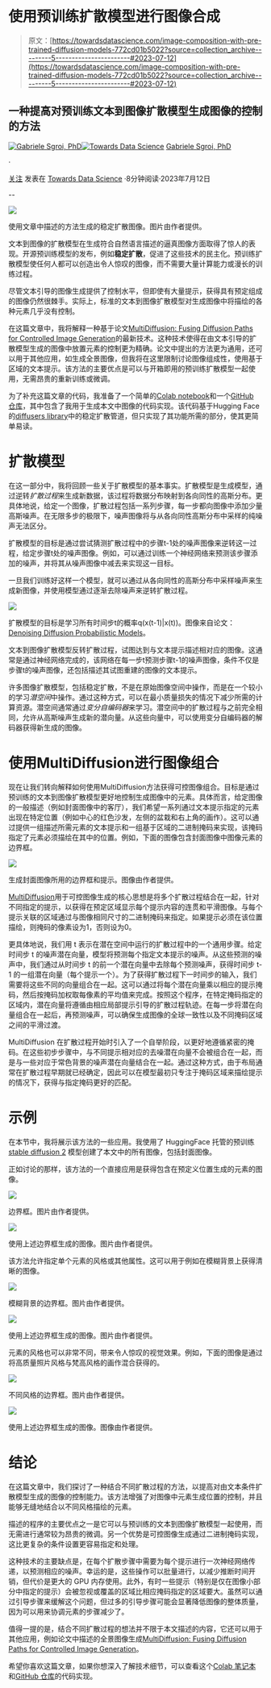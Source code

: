 # 使用预训练扩散模型进行图像合成

> 原文：[https://towardsdatascience.com/image-composition-with-pre-trained-diffusion-models-772cd01b5022?source=collection_archive---------5-----------------------#2023-07-12](https://towardsdatascience.com/image-composition-with-pre-trained-diffusion-models-772cd01b5022?source=collection_archive---------5-----------------------#2023-07-12)

## 一种提高对预训练文本到图像扩散模型生成图像的控制的方法

[](https://medium.com/@gabrielesgroi94?source=post_page-----772cd01b5022--------------------------------)[![Gabriele Sgroi, PhD](../Images/b81978d35e6238d160457de2affc2b0e.png)](https://medium.com/@gabrielesgroi94?source=post_page-----772cd01b5022--------------------------------)[](https://towardsdatascience.com/?source=post_page-----772cd01b5022--------------------------------)[![Towards Data Science](../Images/a6ff2676ffcc0c7aad8aaf1d79379785.png)](https://towardsdatascience.com/?source=post_page-----772cd01b5022--------------------------------) [Gabriele Sgroi, PhD](https://medium.com/@gabrielesgroi94?source=post_page-----772cd01b5022--------------------------------)

·

[关注](https://medium.com/m/signin?actionUrl=https%3A%2F%2Fmedium.com%2F_%2Fsubscribe%2Fuser%2F97ea0c34751b&operation=register&redirect=https%3A%2F%2Ftowardsdatascience.com%2Fimage-composition-with-pre-trained-diffusion-models-772cd01b5022&user=Gabriele+Sgroi%2C+PhD&userId=97ea0c34751b&source=post_page-97ea0c34751b----772cd01b5022---------------------post_header-----------) 发表在 [Towards Data Science](https://towardsdatascience.com/?source=post_page-----772cd01b5022--------------------------------) ·8分钟阅读·2023年7月12日[](https://medium.com/m/signin?actionUrl=https%3A%2F%2Fmedium.com%2F_%2Fvote%2Ftowards-data-science%2F772cd01b5022&operation=register&redirect=https%3A%2F%2Ftowardsdatascience.com%2Fimage-composition-with-pre-trained-diffusion-models-772cd01b5022&user=Gabriele+Sgroi%2C+PhD&userId=97ea0c34751b&source=-----772cd01b5022---------------------clap_footer-----------)

--

[](https://medium.com/m/signin?actionUrl=https%3A%2F%2Fmedium.com%2F_%2Fbookmark%2Fp%2F772cd01b5022&operation=register&redirect=https%3A%2F%2Ftowardsdatascience.com%2Fimage-composition-with-pre-trained-diffusion-models-772cd01b5022&source=-----772cd01b5022---------------------bookmark_footer-----------)![](../Images/022b88492b43e8b995f3e5257036c4b7.png)

使用文章中描述的方法生成的稳定扩散图像。图片由作者提供。

文本到图像的扩散模型在生成符合自然语言描述的逼真图像方面取得了惊人的表现。开源预训练模型的发布，例如**稳定扩散**，促进了这些技术的民主化。预训练扩散模型使任何人都可以创造出令人惊叹的图像，而不需要大量计算能力或漫长的训练过程。

尽管文本引导的图像生成提供了控制水平，但即使有大量提示，获得具有预定组成的图像仍然很棘手。实际上，标准的文本到图像扩散模型对生成图像中将描绘的各种元素几乎没有控制。

在这篇文章中，我将解释一种基于论文[MultiDiffusion: Fusing Diffusion Paths for Controlled Image Generation](https://arxiv.org/abs/2302.08113)的最新技术。这种技术使得在由文本引导的扩散模型生成的图像中放置元素的控制更为精确。论文中提出的方法更为通用，还可以用于其他应用，如生成全景图像，但我将在这里限制讨论图像组成性，使用基于区域的文本提示。该方法的主要优点是可以与开箱即用的预训练扩散模型一起使用，无需昂贵的重新训练或微调。

为了补充这篇文章的代码，我准备了一个简单的[Colab notebook](https://colab.research.google.com/drive/1MzzGN5FJNqlJESuO5FigYC8eoOfwzplO?usp=sharing)和一个[GitHub 仓库](https://github.com/GabrieleSgroi/image_composition_diffusion)，其中包含了我用于生成本文中图像的代码实现。该代码基于Hugging Face的[diffusers library](https://github.com/huggingface/diffusers)中的稳定扩散管道，但只实现了其功能所需的部分，使其更简单易读。

# 扩散模型

在这一部分中，我将回顾一些关于扩散模型的基本事实。扩散模型是生成模型，通过逆转*扩散过程*来生成新数据，该过程将数据分布映射到各向同性的高斯分布。更具体地说，给定一个图像，扩散过程包括一系列步骤，每一步都向图像中添加少量高斯噪声。在无限多步的极限下，噪声图像将与从各向同性高斯分布中采样的纯噪声无法区分。

扩散模型的目标是通过尝试猜测扩散过程中的步骤t-1处的噪声图像来逆转这一过程，给定步骤t处的噪声图像。例如，可以通过训练一个神经网络来预测该步骤添加的噪声，并将其从噪声图像中减去来实现这一目标。

一旦我们训练好这样一个模型，就可以通过从各向同性的高斯分布中采样噪声来生成新图像，并使用模型通过逐渐去除噪声来逆转扩散过程。

![](../Images/81377b92a5540eae4d6882362fb7b5b8.png)

扩散模型的目标是学习所有时间步t的概率q(x(t-1)|x(t))。图像来自论文：[Denoising Diffusion Probabilistic Models](https://arxiv.org/abs/2006.11239)。

文本到图像扩散模型反转扩散过程，试图达到与文本提示描述相对应的图像。这通常是通过神经网络完成的，该网络在每一步t预测步骤t-1的噪声图像，条件不仅是步骤t的噪声图像，还包括描述其试图重建的图像的文本提示。

许多图像扩散模型，包括稳定扩散，不是在原始图像空间中操作，而是在一个较小的学习*潜空间*中操作。通过这种方式，可以在最小质量损失的情况下减少所需的计算资源。潜空间通常通过*变分自编码器*来学习。潜空间中的扩散过程与之前完全相同，允许从高斯噪声生成新的潜向量。从这些向量中，可以使用变分自编码器的解码器获得新生成的图像。

# 使用MultiDiffusion进行图像组合

现在让我们转向解释如何使用MultiDiffusion方法获得可控图像组合。目标是通过预训练的文本到图像扩散模型更好地控制生成图像中的元素。具体而言，给定图像的一般描述（例如封面图像中的客厅），我们希望一系列通过文本提示指定的元素出现在特定位置（例如中心的红色沙发，左侧的盆栽和右上角的画作）。这可以通过提供一组描述所需元素的文本提示和一组基于区域的二进制掩码来实现，该掩码指定了元素必须描绘在其中的位置。例如，下面的图像包含封面图像中图像元素的边界框。

![](../Images/003bdec98e7dbab19c0ae90f0507de8a.png)

生成封面图像所用的边界框和提示。图像由作者提供。

[MultiDiffusion](https://arxiv.org/pdf/2302.08113.pdf)用于可控图像生成的核心思想是将多个扩散过程结合在一起，针对不同指定的提示，以获得在预定区域显示每个提示内容的连贯和平滑图像。与每个提示关联的区域通过与图像相同尺寸的二进制掩码来指定。如果提示必须在该位置描绘，则掩码的像素设为1，否则设为0。

更具体地说，我们用 t 表示在潜在空间中运行的扩散过程中的一个通用步骤。给定时间步 t 的噪声潜在向量，模型将预测每个指定文本提示的噪声。从这些预测的噪声中，我们通过从时间步 t 的前一个潜在向量中去除每个预测噪声，获得时间步 t-1 的一组潜在向量（每个提示一个）。为了获得扩散过程下一时间步的输入，我们需要将这些不同的向量组合在一起。这可以通过将每个潜在向量乘以相应的提示掩码，然后按掩码加权取每像素的平均值来完成。按照这个程序，在特定掩码指定的区域内，潜在向量将遵循由相应局部提示引导的扩散过程轨迹。在每一步将潜在向量组合在一起后，再预测噪声，可以确保生成图像的全球一致性以及不同掩码区域之间的平滑过渡。

MultiDiffusion 在扩散过程开始时引入了一个自举阶段，以更好地遵循紧密的掩码。在这些初步步骤中，与不同提示相对应的去噪潜在向量不会被组合在一起，而是与一些对应于常色背景的噪声潜在向量结合在一起。通过这种方式，由于布局通常在扩散过程早期就已经确定，因此可以在模型最初只专注于掩码区域来描绘提示的情况下，获得与指定掩码更好的匹配。

# 示例

在本节中，我将展示该方法的一些应用。我使用了 HuggingFace 托管的预训练 [stable diffusion 2](https://huggingface.co/stabilityai/stable-diffusion-2-base) 模型创建了本文中的所有图像，包括封面图像。

正如讨论的那样，该方法的一个直接应用是获得包含在预定义位置生成的元素的图像。

![](../Images/20bcbe3ee87f7a87ef4e43c84398850d.png)

边界框。图片由作者提供。

![](../Images/f40fb0daa699be8183ae53738f0d82aa.png)

使用上述边界框生成的图像。图片由作者提供。

该方法允许指定单个元素的风格或其他属性。这可以用于例如在模糊背景上获得清晰的图像。

![](../Images/ddb90fb6c46ce9eec3133573f24f925c.png)

模糊背景的边界框。图片由作者提供。

![](../Images/8f62fd8e609d28ec050ec2769707fe37.png)

使用上述边界框生成的图像。图片由作者提供。

元素的风格也可以非常不同，带来令人惊叹的视觉效果。例如，下面的图像是通过将高质量照片风格与梵高风格的画作混合获得的。

![](../Images/a13d4eeebd0571dde218bab7a5def55c.png)

不同风格的边界框。图片由作者提供。

![](../Images/faeca8db03b1e36a378c310ddb15e22b.png)

使用上述边界框生成的图像。图像由作者提供。

# 结论

在这篇文章中，我们探讨了一种结合不同扩散过程的方法，以提高对由文本条件扩散模型生成的图像的控制能力。该方法增强了对图像中元素生成位置的控制，并且能够无缝地结合以不同风格描绘的元素。

描述的程序的主要优点之一是它可以与预训练的文本到图像扩散模型一起使用，而无需进行通常较为昂贵的微调。另一个优势是可控图像生成通过二进制掩码实现，这比更复杂的条件设置更容易指定和处理。

这种技术的主要缺点是，在每个扩散步骤中需要为每个提示进行一次神经网络传递，以预测相应的噪声。幸运的是，这些操作可以批量进行，以减少推断时间开销，但代价是更大的 GPU 内存使用。此外，有时一些提示（特别是仅在图像小部分中指定的提示）会被忽视或覆盖的区域比相应掩码指定的区域要大。虽然可以通过引导步骤来缓解这个问题，但过多的引导步骤可能会显著降低图像的整体质量，因为可以用来协调元素的步骤减少了。

值得一提的是，结合不同扩散过程的想法并不限于本文描述的内容，它还可以用于其他应用，例如论文中描述的全景图像生成[MultiDiffusion: Fusing Diffusion Paths for Controlled Image Generation](https://arxiv.org/abs/2302.08113)。

希望你喜欢这篇文章，如果你想深入了解技术细节，可以查看这个[Colab 笔记本](https://colab.research.google.com/drive/1MzzGN5FJNqlJESuO5FigYC8eoOfwzplO?usp=sharing)和[GitHub 仓库](https://github.com/GabrieleSgroi/image_composition_diffusion)的代码实现。
